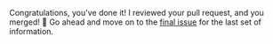 Congratulations, you've done it! I reviewed your pull request, and you merged! :tada: Go ahead and move on to the [final issue]() for the last set of information. 
